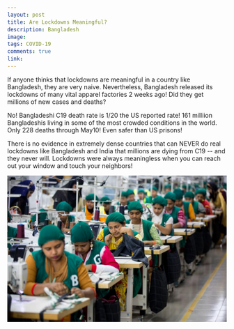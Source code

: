 ```yaml
---
layout: post
title: Are Lockdowns Meaningful?
description: Bangladesh
image: 
tags: COVID-19
comments: true
link: 
---
```

If anyone thinks that lockdowns are meaningful in a country like
Bangladesh, they are very naive. Nevertheless, Bangladesh released its
lockdowns of many vital apparel factories 2 weeks ago! Did they get
millions of new cases and deaths?

No! Bangladeshi C19 death rate is 1/20 the US reported rate! 161
milliion Bangladeshis living in some of the most crowded conditions in
the world. Only 228 deaths through May10! Even safer than US prisons!

There is no evidence in extremely dense countries that can NEVER do real
lockdowns like Bangladesh and India that millions are dying from C19 --
and they never will. Lockdowns were always meaningless when you can
reach out your window and touch your neighbors!

![](/../../assets/images/post-images/bangladesh/a06af09f636980fb24ec6d57010b64ef.jpg)
